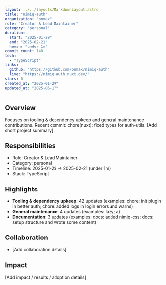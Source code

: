 ```yaml
---
layout: ../../layouts/MarkdownLayout.astro
title: "nimiq-auth"
organization: "onmax"
role: "Creator & Lead Maintainer"
category: "personal"
duration:
  start: "2025-01-29"
  end: "2025-02-21"
  human: "under 1m"
commit_count: 148
tech:
  - "TypeScript"
links:
  github: "https://github.com/onmax/nimiq-auth"
  live: "https://nimiq-auth.nuxt.dev/"
stars: 0
created_at: "2025-01-29"
updated_at: "2025-06-17"
---
```

## Overview
Focuses on tooling & dependency upkeep and general maintenance contributions. Recent commit: chore(nuxt): fixed types for auth-utils. [Add short project summary].

## Responsibilities
- Role: Creator & Lead Maintainer
- Category: personal
- Timeline: 2025-01-29 -> 2025-02-21 (under 1m)
- Stack: TypeScript

## Highlights
- **Tooling & dependency upkeep**: 42 updates (examples: chore: init plugin in better auth; chore: added logs in login errors and warns)
- **General maintenance**: 4 updates (examples: lazy; a)
- **Documentation**: 3 updates (examples: docs: added nimiq-css; docs: setup structure and wrote some content)

## Collaboration
- [Add collaboration details]

## Impact
[Add impact / results / adoption details]
